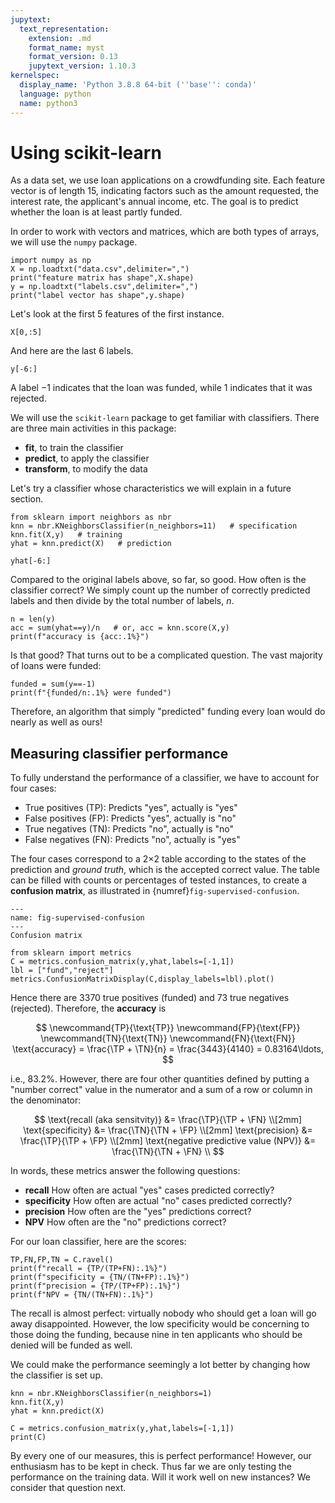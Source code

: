 ```yaml
---
jupytext:
  text_representation:
    extension: .md
    format_name: myst
    format_version: 0.13
    jupytext_version: 1.10.3
kernelspec:
  display_name: 'Python 3.8.8 64-bit (''base'': conda)'
  language: python
  name: python3
---
```


# Using scikit-learn

As a data set, we use loan applications on a crowdfunding site. Each feature vector is of length 15, indicating factors such as the amount requested, the interest rate, the applicant's annual income, etc. The goal is to predict whether the loan is at least partly funded.

In order to work with vectors and matrices, which are both types of arrays, we will use the `numpy` package.

```{code-cell} ipython3
import numpy as np
X = np.loadtxt("data.csv",delimiter=",")
print("feature matrix has shape",X.shape)
y = np.loadtxt("labels.csv",delimiter=",")
print("label vector has shape",y.shape)
```

Let's look at the first 5 features of the first instance.

```{code-cell}
X[0,:5]
```

And here are the last 6 labels.

```{code-cell}
y[-6:]
```

A label $-1$ indicates that the loan was funded, while $1$ indicates that it was rejected.

We will use the `scikit-learn` package to get familiar with classifiers. There are three main activities in this package:

* **fit**, to train the classifier
* **predict**, to apply the classifier
* **transform**, to modify the data

Let's try a classifier whose characteristics we will explain in a future section.

```{code-cell}
from sklearn import neighbors as nbr 
knn = nbr.KNeighborsClassifier(n_neighbors=11)   # specification
knn.fit(X,y)   # training
yhat = knn.predict(X)   # prediction

yhat[-6:]
```

Compared to the original labels above, so far, so good. How often is the classifier correct? We simply count up the number of correctly predicted labels and then divide by the total number of labels, $n$. 

```{code-cell}
n = len(y)
acc = sum(yhat==y)/n   # or, acc = knn.score(X,y)
print(f"accuracy is {acc:.1%}")
```

Is that good? That turns out to be a complicated question. The vast majority of loans were funded:

```{code-cell}
funded = sum(y==-1)
print(f"{funded/n:.1%} were funded")
```

Therefore, an algorithm that simply "predicted" funding every loan would do nearly as well as ours!

## Measuring classifier performance

To fully understand the performance of a classifier, we have to account for four cases:

* True positives (TP): Predicts "yes", actually is "yes"
* False positives (FP): Predicts "yes", actually is "no"
* True negatives (TN): Predicts "no", actually is "no"
* False negatives (FN): Predicts "no", actually is "yes"

The four cases correspond to a 2×2 table according to the states of the prediction and *ground truth*, which is the accepted correct value. The table can be filled with counts or percentages of tested instances, to create a **confusion matrix**, as illustrated in {numref}`fig-supervised-confusion`. 

```{figure} confusion.svg
---
name: fig-supervised-confusion
---
Confusion matrix
```

```{code-cell} ipython3
from sklearn import metrics
C = metrics.confusion_matrix(y,yhat,labels=[-1,1])
lbl = ["fund","reject"]
metrics.ConfusionMatrixDisplay(C,display_labels=lbl).plot()
```

Hence there are 3370 true positives (funded) and 73 true negatives (rejected). Therefore, the **accuracy** is 

$$
\newcommand{TP}{\text{TP}}
\newcommand{FP}{\text{FP}}
\newcommand{TN}{\text{TN}}
\newcommand{FN}{\text{FN}}
\text{accuracy} = \frac{\TP + \TN}{n} = \frac{3443}{4140} = 0.83164\ldots,
$$

i.e., 83.2%. However, there are four other quantities defined by putting a "number correct" value in the numerator and a sum of a row or column in the denominator:

$$
\text{recall (aka sensitvity)} &= \frac{\TP}{\TP + \FN} \\[2mm]
\text{specificity} &= \frac{\TN}{\TN + \FP} \\[2mm] 
\text{precision} &= \frac{\TP}{\TP + \FP} \\[2mm] 
\text{negative predictive value (NPV)} &= \frac{\TN}{\TN + \FN} \\ 
$$

In words, these metrics answer the following questions:

* **recall** How often are actual "yes" cases predicted correctly?
* **specificity** How often are actual "no" cases predicted correctly?
* **precision** How often are the "yes" predictions correct?
* **NPV** How often are the "no" predictions correct?

For our loan classifier, here are the scores:

```{code-cell} ipython3
TP,FN,FP,TN = C.ravel()
print(f"recall = {TP/(TP+FN):.1%}")
print(f"specificity = {TN/(TN+FP):.1%}")
print(f"precision = {TP/(TP+FP):.1%}")
print(f"NPV = {TN/(TN+FN):.1%}")
```

The recall is almost perfect: virtually nobody who should get a loan will go away disappointed. However, the low specificity would be concerning to those doing the funding, because nine in ten applicants who should be denied will be funded as well.

We could make the performance seemingly a lot better by changing how the classifier is set up.

```{code-cell}
knn = nbr.KNeighborsClassifier(n_neighbors=1) 
knn.fit(X,y)  
yhat = knn.predict(X) 

C = metrics.confusion_matrix(y,yhat,labels=[-1,1])
print(C)
```

By every one of our measures, this is perfect performance! However, our enthusiasm has to be kept in check. Thus far we are only testing the performance on the training data. Will it work well on new instances? We consider that question next.

